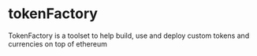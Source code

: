 # tokenFactory
TokenFactory is a toolset to help build, use  and deploy custom tokens and currencies on top of ethereum

[logo]: http://i.imgur.com/Lq2DMrJ.png "tokenFactory logo"

